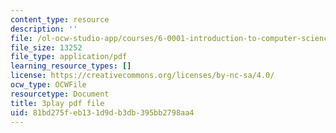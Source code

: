 ```yaml
---
content_type: resource
description: ''
file: /ol-ocw-studio-app/courses/6-0001-introduction-to-computer-science-and-programming-in-python-fall-2016/81bd275feb131d9db3db395bb2798aa4_EFCdr_43qmU.pdf
file_size: 13252
file_type: application/pdf
learning_resource_types: []
license: https://creativecommons.org/licenses/by-nc-sa/4.0/
ocw_type: OCWFile
resourcetype: Document
title: 3play pdf file
uid: 81bd275f-eb13-1d9d-b3db-395bb2798aa4
---
```

